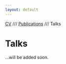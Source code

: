 ```yaml
---
layout: default
---
```


[CV](./index.html) /// [Publications](./publications.html) ///  Talks

# Talks

...will be added soon.